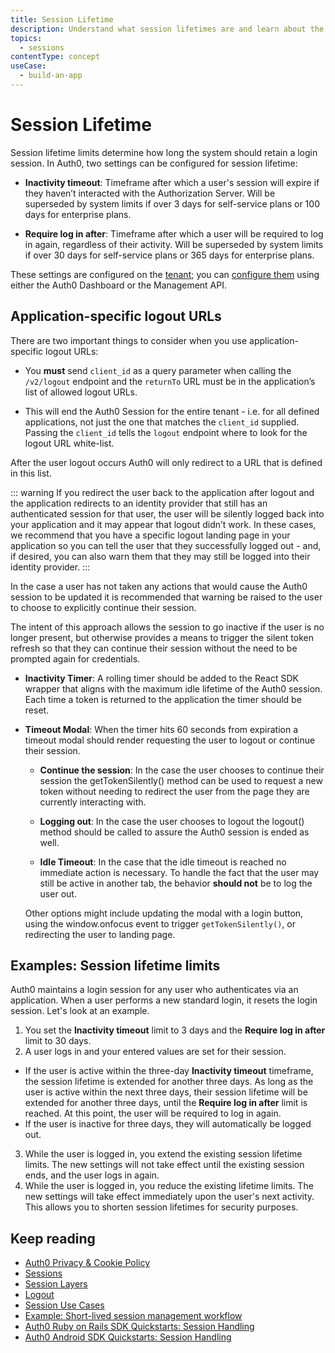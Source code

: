 ```yaml
---
title: Session Lifetime
description: Understand what session lifetimes are and learn about the relevant settings.
topics:
  - sessions
contentType: concept
useCase:
  - build-an-app
---
```

# Session Lifetime

Session lifetime limits determine how long the system should retain a login session.  In Auth0, two settings can be configured for session lifetime:

* **Inactivity timeout**: Timeframe after which a user's session will expire if they haven’t interacted with the Authorization Server. Will be superseded by system limits if over 3 days for self-service plans or 100 days for enterprise plans.

* **Require log in after**: Timeframe after which a user will be required to log in again, regardless of their activity. Will be superseded by system limits if over 30 days for self-service plans or 365 days for enterprise plans.

These settings are configured on the [tenant](/getting-started/the-basics#account-and-tenants); you can [configure them](/dashboard/guides/tenants/configure-session-lifetime-settings) using either the Auth0 Dashboard or the Management API.

## Application-specific logout URLs

There are two important things to consider when you use application-specific logout URLs:

* You **must** send `client_id` as a query parameter when calling the `/v2/logout` endpoint and the `returnTo` URL must be in the application’s list of allowed logout URLs.

* This will end the Auth0 Session for the entire tenant - i.e. for all defined applications, not just the one that matches the `client_id` supplied. Passing the `client_id` tells the `logout` endpoint where to look for the logout URL white-list.

After the user logout occurs Auth0 will only redirect to a URL that is defined in this list. 

::: warning
If you redirect the user back to the application after logout and the application redirects to an identity provider that still has an authenticated session for that user, the user will be silently logged back into your application and it may appear that logout didn’t work. In these cases, we recommend that you have a specific logout landing page in your application so you can tell the user that they successfully logged out - and, if desired, you can also warn them that they may still be logged into their identity provider.
:::

In the case a user has not taken any actions that would cause the Auth0 session to be updated it is recommended that warning be raised to the user to choose to explicitly continue their session.

The intent of this approach allows the session to go inactive if the user is no longer present, but otherwise provides a means to trigger the silent token refresh so that they can continue their session without the need to be prompted again for credentials.

* **Inactivity Timer**: A rolling timer should be added to the React SDK wrapper that aligns with the maximum idle lifetime of the Auth0 session.  Each time a token is returned to the application the timer should be reset.

* **Timeout Modal**: When the timer hits 60 seconds from expiration a timeout modal should render requesting the user to logout or continue their session. 

    * **Continue the session**: In the case the user chooses to continue their session the getTokenSilently() method can be used to request a new token without needing to redirect the user from the page they are currently interacting with.

    * **Logging out**: In the case the user chooses to logout the logout() method should be called to assure the Auth0 session is ended as well.

    * **Idle Timeout**: In the case that the idle timeout is reached no immediate action is necessary.  To handle the fact that the user may still be active in another tab, the behavior **should not** be to log the user out. 

    Other options might include updating the modal with a login button, using the window.onfocus event to trigger `getTokenSilently()`, or redirecting the user to landing page.

## Examples: Session lifetime limits

Auth0 maintains a login session for any user who authenticates via an application. When a user performs a new standard login, it resets the login session. Let's look at an example.

1. You set the **Inactivity timeout** limit to 3 days and the **Require log in after** limit to 30 days.
2. A user logs in and your entered values are set for their session. 
  * If the user is active within the three-day **Inactivity timeout** timeframe, the session lifetime is extended for another three days. As long as the user is active within the next three days, their session lifetime will be extended for another three days, until the **Require log in after** limit is reached. At this point, the user will be required to log in again.
  * If the user is inactive for three days, they will automatically be logged out. 
3. While the user is logged in, you extend the existing session lifetime limits. The new settings will not take effect until the existing session ends, and the user logs in again.
4. While the user is logged in, you reduce the existing lifetime limits. The new settings will take effect immediately upon the user's next activity. This allows you to shorten session lifetimes for security purposes.

## Keep reading

* [Auth0 Privacy & Cookie Policy](https://auth0.com/privacy)
* [Sessions](/sessions)
* [Session Layers](/sessions/concepts/session-layers)
* [Logout](/logout)
* [Session Use Cases](/sessions/references/sample-use-cases-sessions)
* [Example: Short-lived session management workflow](/sessions/references/example-short-lived-session-mgmt)
* [Auth0 Ruby on Rails SDK Quickstarts: Session Handling](/quickstart/webapp/rails/02-session-handling)
* [Auth0 Android SDK Quickstarts: Session Handling](/quickstart/native/android/03-session-handling)

